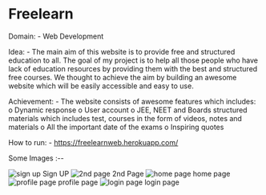 # Freelearn 
Domain: - Web Development

Idea: - The main aim of this website is to provide free and structured education to all.
        The goal of my project is to help all those people who have lack of education resources by providing them with the best and structured free courses.
        We thought to achieve the aim by building an awesome website which will be easily accessible and easy to use.
        
Achievement: - The website consists of awesome features which includes:
                o	Dynamic response
                o	User account
                o	JEE, NEET and Boards structured materials which includes test, courses in the form of videos, notes and materials
                o	All the important date of the exams
                o	Inspiring quotes
                
How to run: - https://freelearnweb.herokuapp.com/

Some Images :--

![sign up](https://user-images.githubusercontent.com/82631840/148635689-51686b50-2d23-4c6e-95cf-390a45c8a969.jpg)
Sign UP
![2nd page](https://user-images.githubusercontent.com/82631840/148635695-f7c0e4b9-e9c8-43d8-bf65-02d3e8a773f0.jpg)
2nd Page
![home page](https://user-images.githubusercontent.com/82631840/148635713-cef93395-a3b7-403c-944b-b4c4d9be6bee.jpg)
home page
![profile page](https://user-images.githubusercontent.com/82631840/148635727-76f5a8ac-cffc-464d-b6d0-7f2d9dbbdb44.jpg)
profile page
![login page](https://user-images.githubusercontent.com/82631840/148635745-6611569c-8c7f-46d2-90b9-7d358f73319c.jpg)
login page






